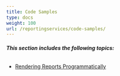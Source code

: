 ```yaml
---
title: Code Samples
type: docs
weight: 100
url: /reportingservices/code-samples/
---
```


###### **This section includes the following topics:** 
- [Rendering Reports Programmatically](/words/reportingservices/rendering-reports-programmatically-html/)
